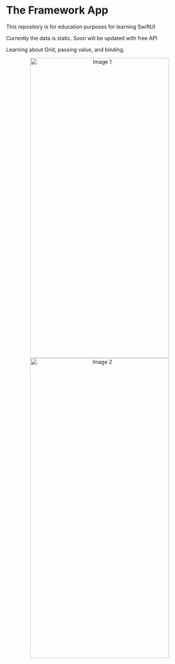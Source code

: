 #  The Framework App

This repository is for education purposes for learning SwiftUI

Currently the data is static. Soon will be updated with free API

Learning about Grid, passing value, and binding.


<div align="center">
  <img src="https://github.com/drestwn/SwiftUI-TheFrameworkApp/blob/f035e3453aecd9a97ce9a784614ec3410ae7d006/Apple-Frameworks/Preview%20Content/Preview%20Assets.xcassets/Simulator%20Screenshot%20-%20iPhone%2015%20Pro%20-%202023-11-14%20at%2016.27.48.imageset/Simulator%20Screenshot%20-%20iPhone%2015%20Pro%20-%202023-11-14%20at%2016.27.48.png" alt="Image 1" width="375" height="812">
  <img src="https://github.com/drestwn/SwiftUI-TheFrameworkApp/blob/f035e3453aecd9a97ce9a784614ec3410ae7d006/Apple-Frameworks/Preview%20Content/Preview%20Assets.xcassets/Simulator%20Screenshot%20-%20iPhone%2015%20Pro%20-%202023-11-14%20at%2016.28.06.imageset/Simulator%20Screenshot%20-%20iPhone%2015%20Pro%20-%202023-11-14%20at%2016.28.06.png" alt="Image 2" width="375" height="812">
</div>


